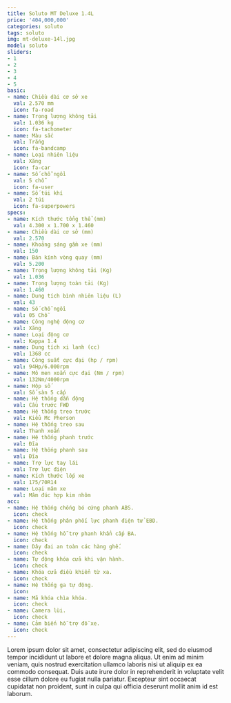 ```yaml
---
title: Soluto MT Deluxe 1.4L
price: '404,000,000'
categories: soluto
tags: soluto
img: mt-deluxe-14l.jpg
model: soluto
sliders:
- 1
- 2
- 3
- 4
- 5
basic:
- name: Chiều dài cơ sở xe
  val: 2.570 mm
  icon: fa-road
- name: Trọng lượng không tải
  val: 1.036 kg
  icon: fa-tachometer
- name: Màu sắc
  val: Trắng
  icon: fa-bandcamp
- name: Loại nhiên liệu
  val: Xăng
  icon: fa-car
- name: Số chỗ ngồi
  val: 5 chỗ
  icon: fa-user
- name: Số túi khí
  val: 2 túi
  icon: fa-superpowers
specs:
- name: Kích thước tổng thể (mm)
  val: 4.300 x 1.700 x 1.460
- name: Chiều dài cơ sở (mm)
  val: 2.570
- name: Khoảng sáng gầm xe (mm)
  val: 150
- name: Bán kính vòng quay (mm)
  val: 5.200
- name: Trọng lượng không tải (Kg)
  val: 1.036
- name: Trọng lượng toàn tải (Kg)
  val: 1.460
- name: Dung tích bình nhiên liệu (L)
  val: 43
- name: Số chỗ ngồi
  val: 05 Chỗ
- name: Công nghệ động cơ
  val: Xăng
- name: Loại động cơ
  val: Kappa 1.4 
- name: Dung tích xi lanh (cc)
  val: 1368 cc
- name: Công suất cực đại (hp / rpm)
  val: 94Hp/6.000rpm
- name: Mô men xoắn cực đại (Nm / rpm)
  val: 132Nm/4000rpm
- name: Hộp số
  val: Số sàn 5 cấp
- name: Hệ thống dẫn động
  val: Cầu trước FWD
- name: Hệ thống treo trước
  val: Kiểu Mc Pherson
- name: Hệ thống treo sau
  val: Thanh xoắn
- name: Hệ thống phanh trước
  val: Đĩa 
- name: Hệ thống phanh sau
  val: Đĩa
- name: Trợ lực tay lái
  val: Trợ lực điện
- name: Kích thước lốp xe
  val: 175/70R14
- name: Loại mâm xe
  val: Mâm đúc hợp kim nhôm
acc:
- name: Hệ thống chống bó cứng phanh ABS.
  icon: check
- name: Hệ thống phân phối lực phanh điện tử EBD.
  icon: check
- name: Hệ thống hỗ trợ phanh khẩn cấp BA.
  icon: check
- name: Dây đai an toàn các hàng ghế.
  icon: check
- name: Tự động khóa cửa khi vận hành.
  icon: check
- name: Khóa cửa điều khiển từ xa.
  icon: check
- name: Hệ thống ga tự động.
  icon: 
- name: Mã khóa chìa khóa.
  icon: check
- name: Camera lùi.
  icon: check
- name: Cảm biến hỗ trợ đỗ xe.
  icon: check
---
```


Lorem ipsum dolor sit amet, consectetur adipiscing elit, sed do eiusmod tempor incididunt ut labore et dolore magna aliqua. Ut enim ad minim veniam, quis nostrud exercitation ullamco laboris nisi ut aliquip ex ea commodo consequat. Duis aute irure dolor in reprehenderit in voluptate velit esse cillum dolore eu fugiat nulla pariatur. Excepteur sint occaecat cupidatat non proident, sunt in culpa qui officia deserunt mollit anim id est laborum.
